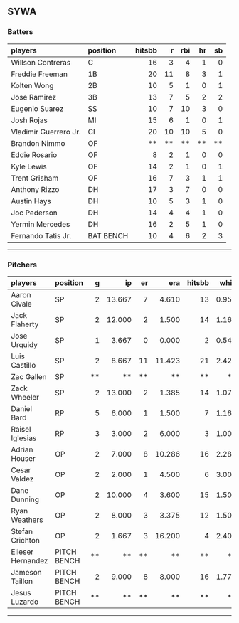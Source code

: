 ## SYWA

### Batters

 
|players               |position  | hitsbb|  r| rbi| hr| sb| 
|:---------------------|:---------|------:|--:|---:|--:|--:| 
|Willson Contreras     |C         |     16|  3|   4|  1|  0| 
|Freddie Freeman       |1B        |     20| 11|   8|  3|  1| 
|Kolten Wong           |2B        |     10|  5|   1|  0|  1| 
|Jose Ramirez          |3B        |     13|  7|   5|  2|  2| 
|Eugenio Suarez        |SS        |     10|  7|  10|  3|  0| 
|Josh Rojas            |MI        |     15|  6|   1|  0|  1| 
|Vladimir Guerrero Jr. |CI        |     20| 10|  10|  5|  0| 
|Brandon Nimmo         |OF        |     **| **|  **| **| **| 
|Eddie Rosario         |OF        |      8|  2|   1|  0|  0| 
|Kyle Lewis            |OF        |     14|  2|   1|  0|  1| 
|Trent Grisham         |OF        |     16|  7|   3|  1|  1| 
|Anthony Rizzo         |DH        |     17|  3|   7|  0|  0| 
|Austin Hays           |DH        |     10|  5|   3|  1|  0| 
|Joc Pederson          |DH        |     14|  4|   4|  1|  0| 
|Yermin Mercedes       |DH        |     16|  2|   5|  1|  0| 
|Fernando Tatis Jr.    |BAT BENCH |     10|  4|   6|  2|  3| 


* * *

### Pitchers

 
|players           |position    |  g|     ip| er|    era| hitsbb|  whip| so|  w| sv| 
|:-----------------|:-----------|--:|------:|--:|------:|------:|-----:|--:|--:|--:| 
|Aaron Civale      |SP          |  2| 13.667|  7|  4.610|     13| 0.951| 14|  1|  0| 
|Jack Flaherty     |SP          |  2| 12.000|  2|  1.500|     14| 1.167| 13|  2|  0| 
|Jose Urquidy      |SP          |  1|  3.667|  0|  0.000|      2| 0.545|  4|  0|  0| 
|Luis Castillo     |SP          |  2|  8.667| 11| 11.423|     21| 2.423| 14|  0|  0| 
|Zac Gallen        |SP          | **|     **| **|     **|     **|    **| **| **| **| 
|Zack Wheeler      |SP          |  2| 13.000|  2|  1.385|     14| 1.077| 17|  0|  0| 
|Daniel Bard       |RP          |  5|  6.000|  1|  1.500|      7| 1.167|  7|  0|  2| 
|Raisel Iglesias   |RP          |  3|  3.000|  2|  6.000|      3| 1.000|  5|  1|  1| 
|Adrian Houser     |OP          |  2|  7.000|  8| 10.286|     16| 2.286|  7|  0|  0| 
|Cesar Valdez      |OP          |  2|  2.000|  1|  4.500|      6| 3.000|  3|  0|  0| 
|Dane Dunning      |OP          |  2| 10.000|  4|  3.600|     15| 1.500|  9|  0|  0| 
|Ryan Weathers     |OP          |  2|  8.000|  3|  3.375|     12| 1.500|  2|  0|  0| 
|Stefan Crichton   |OP          |  2|  1.667|  3| 16.200|      4| 2.400|  0|  0|  0| 
|Elieser Hernandez |PITCH BENCH | **|     **| **|     **|     **|    **| **| **| **| 
|Jameson Taillon   |PITCH BENCH |  2|  9.000|  8|  8.000|     16| 1.778| 12|  0|  0| 
|Jesus Luzardo     |PITCH BENCH | **|     **| **|     **|     **|    **| **| **| **| 


* * *


